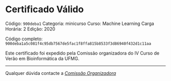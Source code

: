 # Certificado Válido

Código: `900deba1`
Categoria: minicurso
Curso: Machine Learning
Carga Horária: 2
Edição: 2020


Código completo: `900deba1a5c081f4c95db7567de5fac1f8ffa815b8533f3d86940f432d1c11aa`


Este certificado foi expedido pela Comissão organizadora do IV Curso de Verão em Bioinformática da UFMG.

----

Qualquer dúvida contacte a [_Comissão Organizadora_](<mailto:cursobioinfoufmg@gmail.com$subject=[Certificados]>)

